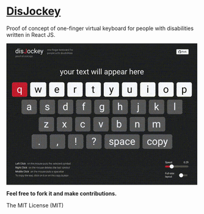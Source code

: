 # [DisJockey](https://sulyagin.github.io/disjockey/)
Proof of concept of one-finger virtual keyboard for people with disabilities written in React JS.

<a href="https://sulyagin.github.io/disjockey/"><img align="center" width="500" height="369" src="https://raw.githubusercontent.com/sulyagin/disjockey/master/public/preview.gif"></a>

**Feel free to fork it and make contributions.**

The MIT License (MIT)